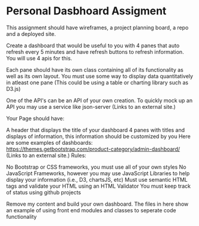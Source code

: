 # Personal Dasbhoard Assigment

This assignment should have wireframes, a project planning board, a repo and a deployed site.

Create a dashboard that would be useful to you with 4 panes that auto refresh every 5 minutes and have refresh buttons to refresh information.  You will use 4 apis for this.  

Each pane should have its own class containing all of its functionality as well as its own layout.  You must use some way to display data quantitatively in atleast one pane (This could be using a table or charting library such as D3.js)

One of the API's can be an API of your own creation.  To quickly mock up an API you may use a service like json-server (Links to an external site.)

Your Page should have:

A header that displays the title of your dashboard
4 panes with titles and displays of information, this information should be customized by you
Here are some examples of dashboards:  https://themes.getbootstrap.com/product-category/admin-dashboard/ (Links to an external site.)
Rules: 

No Bootstrap or CSS frameworks, you must use all of your own styles
No JavaScript Frameworks, however you may use JavaScript Libraries to help display your information (i.e., D3, chartsJS, etc)
Must use semantic HTML tags and validate your HTML using an HTML Validator
You must keep track of status using github projects

Remove my content and build your own dashboard.  The files in here show an example of using front end modules and classes to seperate code functionality